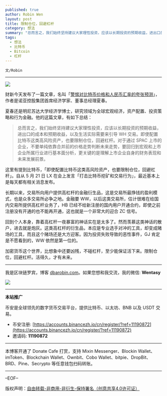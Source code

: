 ```yaml
---
published: true
author: Robin Wen
layout: post
title: 限制仓位，回避杠杆
category: 想法
summary: "总而言之，我们始终坚持建议大家理性投资，应该以长期投资的预期收益，进出口的成本和预期收益，以及生活实际需要来引导 WH 交易。即使配置比特币这类高风险资产，也要限制仓位，回避杠杆。对于通过 SPAC 上市的企业，不要单纯依靠合并前的价格走势判断未来走势，要回归到宏观和上市企业所属行业进行基本面分析，更关键的是理解上市企业自身的财务表现和未来发展前景。加密货币这个世界，比想象中还要凶残，不碰杠杆，至少能保证活下来。限制仓位，回避杠杆。活得久，才有未来。"
tags:
  - 想法
  - 比特币
  - Bitcoin
  - 杠杆
---
```


`文/Robin`

***

![](https://cdn.dbarobin.com/lxku8j2.png)

财新今天发布了一篇文章，名叫「[警惕对比特币价格和人民币汇率的夸张预测](https://opinion.caixin.com/2021-05-28/101719207.html)」，作者是诺亚控股集团首席经济学家、董事总经理夏春。

夏春还是明尼苏达大学经济学博士，研究领域为全球宏观经济，资产配置、投资策略和行为金融。他的这篇文章，有如下总结：

> 总而言之，我们始终坚持建议大家理性投资，应该以长期投资的预期收益，进出口的成本和预期收益，以及生活实际需要来引导 WH 交易。即使配置比特币这类高风险资产，也要限制仓位，回避杠杆。对于通过 SPAC 上市的企业，不要单纯依靠合并前的价格走势判断未来走势，要回归到宏观和上市企业所属行业进行基本面分析，更关键的是理解上市企业自身的财务表现和未来发展前景。

这里有提到比特币，「即使配置比特币这类高风险资产，也要限制仓位，回避杠杆」。自从 5 月 21 日 LX 在会上发言「打击比特币挖矿和交易行为」，最近基本上是每天都有相关消息发布。

长期以来，交易所向用户提供高杠杆的金融衍生品，这是交易所最挣钱的盈利模式，也是众多交易所必争之地。金融要 WW，以后这类交易所，估计很难在给国内交易所提供高杠杆业务了，HB 已经不给新注册的国内用户开通合约，即使之前注册没有开通的也不能再开通，这也就是一个非常大的迎合 ZC 信号。

回到个人本身，靠着高杠杆一夜暴富的神话实在是太多了。然而羡慕这类神话的散户，进去就是炮灰。这类高杠杆的衍生品，本应是专业选手对冲的工具，却变成赌场的工具，而且这个赌场还是大方迎客。因为投资失败导致的恶性事件，GJ 肯定是不愿看到的，WW 依然是第一位的。

加密货币这个世界，比想象中还要凶残，不碰杠杆，至少能保证活下来。限制仓位，回避杠杆。活得久，才有未来。

***

我是区块链罗宾，博客 [dbarobin.com](https://dbarobin.com/)。如果您想和我交流，我的微信: **Wentasy**

![](https://cdn.dbarobin.com/v4yywe2.png)

***

**本站推广**

币安是全球领先的数字货币交易平台，提供比特币、以太坊、BNB 以及 USDT 交易。

* 币安注册: [https://accounts.binancezh.io/cn/register/?ref=11190872](https://accounts.binancezh.io/cn/register/?ref=11190872)
* 邀请码: **11190872**

***

本博客开通了 Donate Cafe 打赏，支持 Mixin Messenger、Blockin Wallet、imToken、Blockchain Wallet、Ownbit、Cobo Wallet、bitpie、DropBit、BRD、Pine、Secrypto 等任意钱包扫码转账。

<center>
    <div class="--donate-button"
         data-button-id="f8b9df0d-af9a-460d-8258-d3f435445075"
    ></div>
</center>

***

–EOF–

版权声明：[自由转载-非商用-非衍生-保持署名（创意共享4.0许可证）](http://creativecommons.org/licenses/by-nc-nd/4.0/deed.zh)